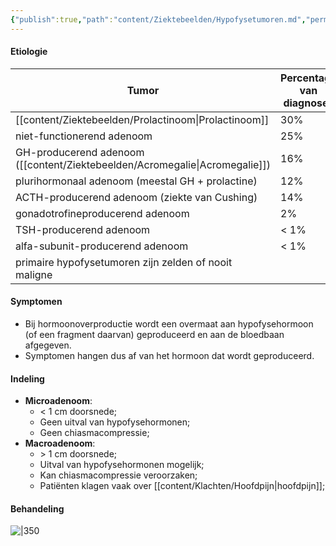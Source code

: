 ```yaml
---
{"publish":true,"path":"content/Ziektebeelden/Hypofysetumoren.md","permalink":"/content/ziektebeelden/hypofysetumoren/","title":"Hypofysetumoren","tags":["Oncologie","Endocrinologie/Hypofyse","Ziektebeeld"]}
---
```




#### Etiologie

| Tumor                                            | Percentage van diagnoses |
| ------------------------------------------------ | ------------------------ |
| [[content/Ziektebeelden/Prolactinoom\|Prolactinoom]]                                 | 30%                      |
| niet-functionerend adenoom                       | 25%                      |
| GH-producerend adenoom ([[content/Ziektebeelden/Acromegalie\|Acromegalie]])             | 16%                      |
| plurihormonaal adenoom (meestal GH + prolactine) | 12%                      |
| ACTH-producerend adenoom (ziekte van Cushing)    | 14%                      |
| gonadotrofineproducerend adenoom                 | 2%                       |
| TSH-producerend adenoom                          | < 1%                     |
| alfa-subunit-producerend adenoom                 | < 1%                     |
| primaire hypofysetumoren zijn zelden of nooit maligne                                               |                          |

#### Symptomen
- Bij hormoonoverproductie wordt een overmaat aan hypofysehormoon (of een fragment daarvan) geproduceerd en aan de bloedbaan afgegeven. 
- Symptomen hangen dus af van het hormoon dat wordt geproduceerd. 

#### Indeling
- **Microadenoom**:
	- < 1 cm doorsnede;
	- Geen uitval van hypofysehormonen;
	- Geen chiasmacompressie;
- **Macroadenoom**:
	- \> 1 cm doorsnede;
	- Uitval van hypofysehormonen mogelijk;
	- Kan chiasmacompressie veroorzaken;
	- Patiënten klagen vaak over [[content/Klachten/Hoofdpijn\|hoofdpijn]];

#### Behandeling
![|350](https://i.imgur.com/8Dw4TCj.png)

